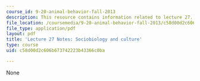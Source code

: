 ```yaml
---
course_id: 9-20-animal-behavior-fall-2013
description: This resource contains information related to lecture 27.
file_location: /coursemedia/9-20-animal-behavior-fall-2013/c58d00d2c606b673742223b43366c0ba_MIT9_20F13_Lec27.pdf
file_type: application/pdf
layout: pdf
title: 'Lecture 27 Notes: Sociobiology and culture'
type: course
uid: c58d00d2c606b673742223b43366c0ba

---
```

None